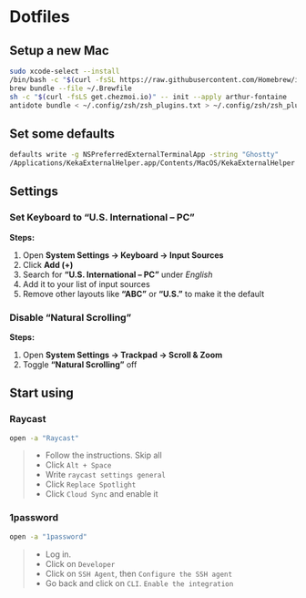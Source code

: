 # Dotfiles

## Setup a new Mac

```sh
sudo xcode-select --install
/bin/bash -c "$(curl -fsSL https://raw.githubusercontent.com/Homebrew/install/HEAD/install.sh)"
brew bundle --file ~/.Brewfile
sh -c "$(curl -fsLS get.chezmoi.io)" -- init --apply arthur-fontaine
antidote bundle < ~/.config/zsh/zsh_plugins.txt > ~/.config/zsh/zsh_plugins.zsh
```

## Set some defaults

```sh
defaults write -g NSPreferredExternalTerminalApp -string "Ghostty"
/Applications/KekaExternalHelper.app/Contents/MacOS/KekaExternalHelper --set-as-default
```

## Settings

### Set Keyboard to “U.S. International – PC”

**Steps:**
1. Open **System Settings → Keyboard → Input Sources**  
2. Click **Add (+)**  
3. Search for **“U.S. International – PC”** under *English*  
4. Add it to your list of input sources  
5. Remove other layouts like **“ABC”** or **“U.S.”** to make it the default

### Disable “Natural Scrolling”

**Steps:**
1. Open **System Settings → Trackpad → Scroll & Zoom**  
2. Toggle **“Natural Scrolling”** off

## Start using

### Raycast

```sh
open -a "Raycast"
```

> - Follow the instructions. Skip all
> - Click `Alt + Space`
> - Write `raycast settings general`
> - Click `Replace Spotlight`
> - Click `Cloud Sync` and enable it

### 1password

```sh
open -a "1password"
```

> - Log in.
> - Click on `Developer`
> - Click on `SSH Agent`, then `Configure the SSH agent`
> - Go back and click on `CLI`. `Enable the integration`
